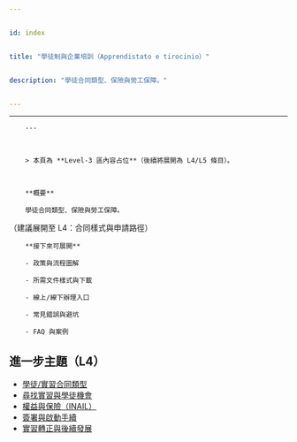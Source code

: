 ---
id: index
title: "學徒制與企業培訓（Apprendistato e tirocinio）"
description: "學徒合同類型、保險與勞工保障。"
---

---
        ---

        > 本頁為 **Level‑3 區內容占位**（後續將展開為 L4/L5 條目）。

        **概要**
        學徒合同類型、保險與勞工保障。
（建議展開至 L4：合同樣式與申請路徑）

        **接下來可展開**
        - 政策與流程圖解
        - 所需文件樣式與下載
        - 線上/線下辦理入口
        - 常見錯誤與避坑
        - FAQ 與案例

## 進一步主題（L4）

- [學徒/實習合同類型](./contract-types/)
- [尋找實習與學徒機會](./find-internships/)
- [權益與保險（INAIL）](./rights-insurance/)
- [簽署與啟動手續](./activation-procedures/)
- [實習轉正與後續發展](./conversion-to-job/)
